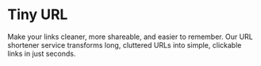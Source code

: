 # Tiny URL

Make your links cleaner, more shareable, and easier to remember. Our URL shortener service transforms long, cluttered URLs into simple, clickable links in just seconds.
